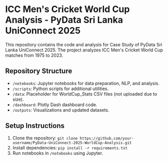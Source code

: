 # ICC Men's Cricket World Cup Analysis - PyData Sri Lanka UniConnect 2025

This repository contains the code and analysis for Case Study of PyData Sri Lanka UniConnect 2025. The project analyzes ICC Men's Cricket World Cup matches from 1975 to 2023.


## Repository Structure
- `/notebooks`: Jupyter notebooks for data preparation, NLP, and analysis.
- `/scripts`: Python scripts for additional utilities.
- `/data`: Placeholder for WorldCup_Stats CSV files (not uploaded due to size).
- `/dashboard`: Plotly Dash dashboard code.
- `/outputs`: Visualizations and updated datasets.

## Setup Instructions
1. Clone the repository: `git clone https://github.com/your-username/PyData-UniConnect-2025-WorldCup-Analysis.git`
2. Install dependencies: `pip install -r requirements.txt`
3. Run notebooks in `/notebooks` using Jupyter.
